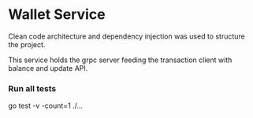 # Wallet Service

Clean code architecture and dependency injection was used to structure the project.

This service holds the grpc server feeding the transaction client with balance and update API.

### Run all tests

go test -v -count=1 ./...
